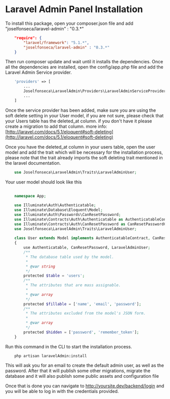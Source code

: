 # Laravel Admin Panel Installation

To install this package, open your composer.json file and add "joselfonseca/laravel-admin" : "0.3.*"

```json
    "require": {
        "laravel/framework": "5.1.*",
        "joselfonseca/laravel-admin" : "0.3.*"
    }
```
Then run composer update and wait until it installs the dependencies.
Once all the dependencies are installed, open the config/app.php file and add the Laravel Admin Service provider.

```php
    'providers' => [
        ...
        Joselfonseca\LaravelAdmin\Providers\LaravelAdminServiceProvider::class,
        ...
    ]
```

Once the service provider has been added, make sure you are using the soft delete setting in your User model, if you are not sure, please check that your Users table has the deleted_at column. if you don't have it please create a migration to add that column. more info: [http://laravel.com/docs/5.1/eloquent#soft-deleting](http://laravel.com/docs/5.1/eloquent#soft-deleting)

Once you have the deleted_at column in your users table, open the user model and add the trait which will be necessary for the installation process, please note that the trait already imports the soft deleting trait mentioned in the laravel documentation.

```php
    use Joselfonseca\LaravelAdmin\Traits\LaravelAdminUser;
```

Your user model should look like this

```php
    
    namespace App;
    
    use Illuminate\Auth\Authenticatable;
    use Illuminate\Database\Eloquent\Model;
    use Illuminate\Auth\Passwords\CanResetPassword;
    use Illuminate\Contracts\Auth\Authenticatable as AuthenticatableContract;
    use Illuminate\Contracts\Auth\CanResetPassword as CanResetPasswordContract;
    use Joselfonseca\LaravelAdmin\Traits\LaravelAdminUser;
    
    class User extends Model implements AuthenticatableContract, CanResetPasswordContract
    {
        use Authenticatable, CanResetPassword, LaravelAdminUser;
        /**
         * The database table used by the model.
         *
         * @var string
         */
        protected $table = 'users';
        /**
         * The attributes that are mass assignable.
         *
         * @var array
         */
        protected $fillable = ['name', 'email', 'password'];
        /**
         * The attributes excluded from the model's JSON form.
         *
         * @var array
         */
        protected $hidden = ['password', 'remember_token'];
    }
```
Run this command in the CLI to start the installation process.

```
    php artisan laravelAdmin:install
```

This will ask you for an email to create the default admin user, as well as the password. After that it will publish some other migrations, migrate the database and it will also publish some public assets and configuration file

Once that is done you can navigate to http://yoursite.dev/backend/login and you will be able to log in with the credentials provided.